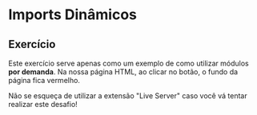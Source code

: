 # Imports Dinâmicos


## Exercício

Este exercício serve apenas como um exemplo de como utilizar módulos **por demanda**. Na nossa página HTML, ao clicar no botão, o fundo da página fica vermelho.

Não se esqueça de utilizar a extensão "Live Server" caso você vá tentar realizar este desafio!
